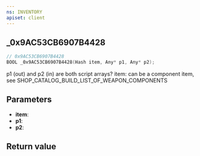 ```yaml
---
ns: INVENTORY
apiset: client
---
```

## _0x9AC53CB6907B4428

```c
// 0x9AC53CB6907B4428
BOOL _0x9AC53CB6907B4428(Hash item, Any* p1, Any* p2);
```

p1 (out) and p2 (in) are both script arrays?
item: can be a component item, see SHOP_CATALOG_BUILD_LIST_OF_WEAPON_COMPONENTS

## Parameters
* **item**:
* **p1**:
* **p2**:

## Return value